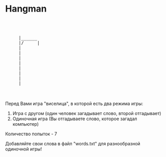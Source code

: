 # Hangman
<br><br>
<pre>
     |______ 
     |/     |
     |
     |
     |
     |
     |
     |
     |
_____|________
</pre>
<br><br>
Перед Вами игра "виселица", в которой есть два режима игры:<br>
1) Игра с другом (один человек загадывает слово, второй отгадывает)<br>
2) Одиночная игра (Вы отгадываете слово, которое загадал компьютер)<br>

Количество попыток - 7
<p>
Добавляйте свои слова в файл "words.txt" для разнообразной одиночной игры!<br>
